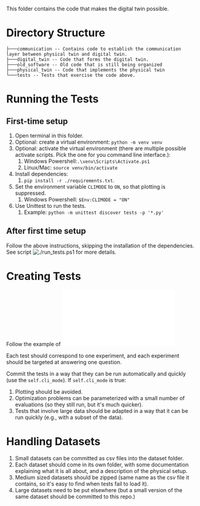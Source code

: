This folder contains the code that makes the digital twin possible.

# Directory Structure

```
├───communication -- Contains code to establish the communication layer between physical twin and digital twin.
├───digital_twin -- Code that forms the digital twin.
├───old_software -- Old code that is still being organized
├───physical_twin -- Code that implements the physical twin
└───tests -- Tests that exercise the code above.
```

# Running the Tests

## First-time setup
1. Open terminal in this folder.
2. Optional: create a virtual environment: `python -m venv venv`
3. Optional: activate the virtual environment (there are multiple possible activate scripts. Pick the one for you command line interface.): 
   1. Windows Powershell:`.\venv\Scripts\Activate.ps1` 
   2. Linux/Mac: `source venv/bin/activate`
4. Install dependencies:
   1. `pip install -r ./requirements.txt`.
5. Set the environment variable `CLIMODE` to `ON`, so that plotting is suppressed.
   1. Windows Powershell: `$Env:CLIMODE = "ON"`
6. Use Unittest to run the tests.
   1. Example: `python -m unittest discover tests -p '*.py'`

## After first time setup

Follow the above instructions, skipping the installation of the dependencies.
See script ![./run_tests.ps1](./run_tests.ps1) for more details.

# Creating Tests

Follow the example of ![./tests/example_test.py](./tests/example_test.py)

Each test should correspond to one experiment, and each experiment should be targeted at answering one question.

Commit the tests in a way that they can be run automatically and quickly (use the `self.cli_mode`).
If `self.cli_mode` is true:
1. Plotting should be avoided.
2. Optimization problems can be parameterized with a small number of evaluations (so they still run, but it's much quicker).
3. Tests that involve large data should be adapted in a way that it can be run quickly (e.g., with a subset of the data).

# Handling Datasets

1. Small datasets can be committed as csv files into the dataset folder.
2. Each dataset should come in its own folder, with some documentation explaining what it is all about, and a description of the physical setup.
3. Medium sized datasets should be zipped (same name as the csv file it contains, so it's easy to find when tests fail to load it).
4. Large datasets need to be put elsewhere (but a small version of the same dataset should be committed to this repo.)
